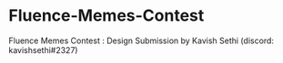 # Fluence-Memes-Contest
Fluence Memes Contest : Design Submission by Kavish Sethi (discord: kavishsethi#2327)
